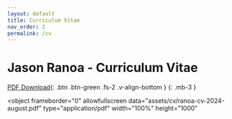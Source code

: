 ```yaml
---
layout: default
title: Curriculum Vitae
nav_order: 2
permalink: /cv
---
```



# Jason Ranoa - Curriculum Vitae 
[PDF Download](assets/cv/ranoa-cv-2024-august.pdf){: .btn .btn-green .fs-2 .v-align-bottom }
{: .mb-3 }

<object 
	frameborder="0"
	allowfullscreen 
	data="assets/cv/ranoa-cv-2024-august.pdf" 
	type="application/pdf"
	width="100%"
	height="1000"
>